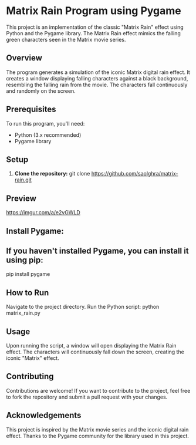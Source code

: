 # Matrix Rain Program using Pygame

This project is an implementation of the classic "Matrix Rain" effect using Python and the Pygame library. The Matrix Rain effect mimics the falling green characters seen in the Matrix movie series.

## Overview

The program generates a simulation of the iconic Matrix digital rain effect. It creates a window displaying falling characters against a black background, resembling the falling rain from the movie. The characters fall continuously and randomly on the screen.

## Prerequisites

To run this program, you'll need:
- Python (3.x recommended)
- Pygame library

## Setup

1. **Clone the repository:**
   git clone https://github.com/saolghra/matrix-rain.git

## Preview
https://imgur.com/a/e2vGWLD

## Install Pygame:

## If you haven't installed Pygame, you can install it using pip:
pip install pygame

## How to Run
Navigate to the project directory.
Run the Python script:
python matrix_rain.py

## Usage
Upon running the script, a window will open displaying the Matrix Rain effect.
The characters will continuously fall down the screen, creating the iconic "Matrix" effect.

## Contributing
Contributions are welcome! If you want to contribute to the project, feel free to fork the repository and submit a pull request with your changes.

## Acknowledgements
This project is inspired by the Matrix movie series and the iconic digital rain effect.
Thanks to the Pygame community for the library used in this project.
